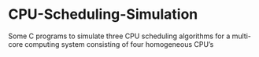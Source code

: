 # CPU-Scheduling-Simulation
Some C programs to simulate three CPU scheduling algorithms for a multi-core computing system consisting of four homogeneous CPU’s
